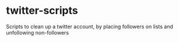 # twitter-scripts
Scripts to clean up a twitter account, by placing followers on lists and unfollowing non-followers
